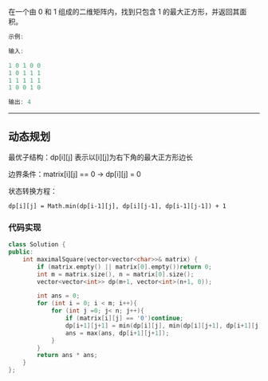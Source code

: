 在一个由 0 和 1 组成的二维矩阵内，找到只包含 1 的最大正方形，并返回其面积。

```cpp
示例:

输入:

1 0 1 0 0
1 0 1 1 1
1 1 1 1 1
1 0 0 1 0

输出: 4
```

---

## 动态规划

最优子结构：dp[i][j] 表示以[i][j]为右下角的最大正方形边长

边界条件：matrix[i][j] == 0 -> dp[i][j] = 0

状态转换方程：

`dp[i][j] = Math.min(dp[i-1][j], dp[i][j-1], dp[i-1][j-1]) + 1`

### 代码实现

```cpp
class Solution {
public:
    int maximalSquare(vector<vector<char>>& matrix) {
        if (matrix.empty() || matrix[0].empty())return 0;
        int m = matrix.size(), n = matrix[0].size();
        vector<vector<int>> dp(m+1, vector<int>(n+1, 0));

        int ans = 0;
        for (int i = 0; i < m; i++){
            for (int j =0; j< n; j++){
                if (matrix[i][j] == '0')continue;
                dp[i+1][j+1] = min(dp[i][j], min(dp[i][j+1], dp[i+1][j])) + 1;
                ans = max(ans, dp[i+1][j+1]);
            }
        }
        return ans * ans;
    }
};
```
